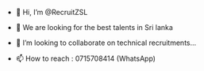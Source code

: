 - 👋 Hi, I’m @RecruitZSL
- 👀 We are looking for the best talents in Sri lanka

- 💞️ I’m looking to collaborate on technical recruitments...
- 📫 How to reach : 0715708414 (WhatsApp)
<!---
RecruitZSL/RecruitZSL is a ✨ special ✨ repository because its `README.md` (this file) appears on your GitHub profile.
You can click the Preview link to take a look at your changes.
--->

